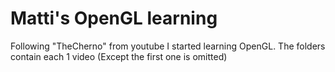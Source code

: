 # Matti's OpenGL learning

Following "TheCherno" from youtube I started learning OpenGL. The folders contain each 1 video (Except the first one is omitted)

